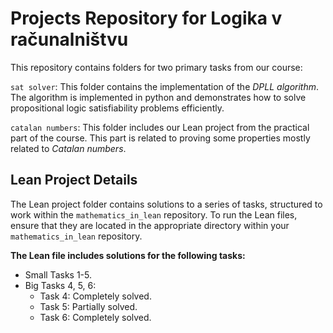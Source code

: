 # Projects Repository for Logika v računalništvu
This repository contains folders for two primary tasks from our course:

`sat solver`: This folder contains the implementation of the *DPLL algorithm*.
 The algorithm is implemented in python and demonstrates how to solve propositional logic satisfiability problems efficiently.

`catalan numbers`: This folder includes our Lean project from the practical part of the course. This part is related to proving some properties mostly related to *Catalan numbers*.

## Lean Project Details
The Lean project folder contains solutions to a series of tasks, structured to work within the `mathematics_in_lean` repository. To run the Lean files, ensure that they are located in the appropriate directory within your `mathematics_in_lean` repository.

**The Lean file includes solutions for the following tasks:**

- Small Tasks 1-5.
- Big Tasks 4, 5, 6:
  - Task 4: Completely solved.
  - Task 5: Partially solved.
  - Task 6: Completely solved.

